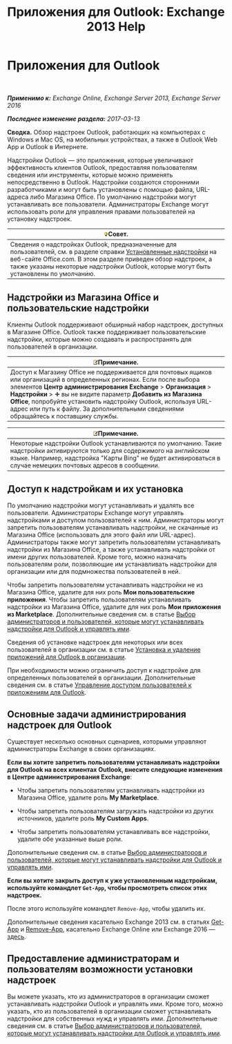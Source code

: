 ﻿---
title: 'Приложения для Outlook: Exchange 2013 Help'
TOCTitle: Приложения для Outlook
ms:assetid: 28b6f2a1-a235-4023-b561-6fd304962775
ms:mtpsurl: https://technet.microsoft.com/ru-ru/library/JJ943753(v=EXCHG.150)
ms:contentKeyID: 52061211
ms.date: 04/30/2018
mtps_version: v=EXCHG.150
ms.translationtype: HT
---

# Приложения для Outlook

 

_**Применимо к:** Exchange Online, Exchange Server 2013, Exchange Server 2016_

_**Последнее изменение раздела:** 2017-03-13_

**Сводка.** Обзор надстроек Outlook, работающих на компьютерах с Windows и Mac OS, на мобильных устройствах, а также в Outlook Web App и Outlook в Интернете.

Надстройки Outlook — это приложения, которые увеличивают эффективность клиентов Outlook, предоставляя пользователям сведения или инструменты, которые можно применять непосредственно в Outlook. Надстройки создаются сторонними разработчиками и могут быть установлены с помощью файла, URL-адреса либо Магазина Office. По умолчанию надстройки могут устанавливать все пользователи. Администраторы Exchange могут использовать роли для управления правами пользователей на установку надстроек.

<table>
<thead>
<tr class="header">
<th><img src="images/Bb124558.tip(EXCHG.150).gif" title="Совет" alt="Совет" />Совет.</th>
</tr>
</thead>
<tbody>
<tr class="odd">
<td>Сведения о надстройках Outlook, предназначенные для пользователей, см. в разделе справки <a href="https://go.microsoft.com/fwlink/p/?linkid=2823">Установленные надстройки</a> на веб-сайте Office.com. В этом разделе приведен обзор надстроек, а также указаны некоторые надстройки Outlook, которые могут быть установлены по умолчанию.</td>
</tr>
</tbody>
</table>


## Надстройки из Магазина Office и пользовательские надстройки

Клиенты Outlook поддерживают обширный набор надстроек, доступных в Магазине Office. Outlook также поддерживает пользовательские надстройки, которые можно создавать и распространять для пользователей в организации.

<table>
<thead>
<tr class="header">
<th><img src="images/JJ126620.note(EXCHG.150).gif" title="Примечание" alt="Примечание" />Примечание.</th>
</tr>
</thead>
<tbody>
<tr class="odd">
<td>Доступ к Магазину Office не поддерживается для почтовых ящиков или организаций в определенных регионах. Если после выбора элементов <strong>Центр администрирования Exchange</strong> &gt; <strong>Организация</strong> &gt; <strong>Надстройки</strong> &gt; <img src="images/JJ218640.c1e75329-d6d7-4073-a27d-498590bbb558(EXCHG.150).gif" title="Значок добавления" alt="Значок добавления" /> вы не видите параметр <strong>Добавить из Магазина Office</strong>, попробуйте установить надстройку Outlook, используя URL-адрес или путь к файлу. За дополнительными сведениями обращайтесь к поставщику службы.</td>
</tr>
</tbody>
</table>


<table>
<thead>
<tr class="header">
<th><img src="images/JJ126620.note(EXCHG.150).gif" title="Примечание" alt="Примечание" />Примечание.</th>
</tr>
</thead>
<tbody>
<tr class="odd">
<td>Некоторые надстройки Outlook устанавливаются по умолчанию. Такие надстройки активируются только для содержимого на английском языке. Например, надстройка &quot;Карты Bing&quot; не будет активироваться в случае немецких почтовых адресов в сообщении.</td>
</tr>
</tbody>
</table>


## Доступ к надстройкам и их установка

По умолчанию надстройки могут устанавливать и удалять все пользователи. Администраторы Exchange могут управлять надстройками и доступом пользователей к ним. Администраторы могут запретить пользователям устанавливать надстройки, не скачанные из Магазина Office (использовать для этого файл или URL-адрес). Администраторы также могут запретить пользователям устанавливать надстройки из Магазина Office, а также устанавливать надстройки от имени других пользователей. Кроме того, можно назначать пользователям роли, позволяющие им устанавливать надстройки для организации или для подмножества пользователей в ней.

Чтобы запретить пользователям устанавливать надстройки не из Магазина Office, удалите для них роль **Мои пользовательские приложения**. Чтобы запретить пользователям устанавливать надстройки из Магазина Office, удалите для них роль **Мои приложения из Marketplace**. Дополнительные сведения см. в статье [Выбор администраторов и пользователей, которые могут устанавливать надстройки для Outlook и управлять ими](specify-the-administrators-and-users-who-can-install-and-manage-add-ins-for-outlook-exchange-2013-help.md).

Сведения об установке надстроек для некоторых или всех пользователей в организации см. в статье [Установка и удаление приложений для Outlook в организации](install-or-remove-add-ins-for-outlook-for-your-organization-exchange-2013-help.md).

При необходимости можно ограничить доступ к надстройке для определенных пользователей в организации. Дополнительные сведения см. в статье [Управление доступом пользователей к приложениям для Outlook](manage-user-access-to-add-ins-for-outlook-exchange-online-help.md).

## Основные задачи администрирования надстроек для Outlook

Существует несколько основных сценариев, которыми управляют администраторы Exchange в своих организациях.

**Если вы хотите запретить пользователям устанавливать надстройки для Outlook на всех клиентах Outlook, внесите следующие изменения в Центре администрирования Exchange**:

  - Чтобы запретить пользователям устанавливать надстройки из Магазина Office, удалите роль **My Marketplace**.

  - Чтобы запретить пользователям загружать надстройки из других источников, удалите роль **My Custom Apps**.

  - Чтобы запретить пользователям устанавливать все надстройки, удалите обе указанные выше роли.

Дополнительные сведения см. в статье [Выбор администраторов и пользователей, которые могут устанавливать надстройки для Outlook и управлять ими](specify-the-administrators-and-users-who-can-install-and-manage-add-ins-for-outlook-exchange-2013-help.md).

**Если вы хотите закрыть доступ к уже установленным надстройкам, используйте командлет `Get-App`, чтобы просмотреть список этих надстроек.**

После этого используйте командлет `Remove-App`, чтобы удалить их. 

Дополнительные сведения касательно Exchange 2013 см. в статьях [Get-App](https://technet.microsoft.com/ru-ru/library/jj218673\(v=exchg.150\)) и [Remove-App](https://technet.microsoft.com/ru-ru/library/jj218709\(v=exchg.150\)), касательно Exchange Online или Exchange 2016 — [здесь](https://go.microsoft.com/fwlink/p/?linkid=8447).

## Предоставление администраторам и пользователям возможности установки надстроек

Вы можете указать, кто из администраторов в организации сможет устанавливать надстройки Outlook и управлять ими. Кроме того, можно указать, кто из пользователей в организации сможет устанавливать надстройки для собственных нужд и управлять ими. Дополнительные сведения см. в статье [Выбор администраторов и пользователей, которые могут устанавливать надстройки для Outlook и управлять ими](specify-the-administrators-and-users-who-can-install-and-manage-add-ins-for-outlook-exchange-2013-help.md).

